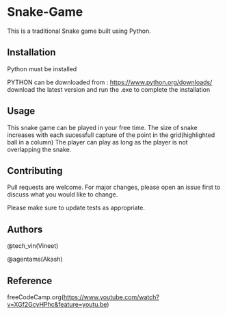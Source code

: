 # Snake-Game
This is a traditional Snake game built using Python.

## Installation

Python  must be installed

PYTHON can be downloaded from :
 https://www.python.org/downloads/
 download the latest version and run the .exe to complete the installation  

## Usage
This snake game  can be played in your free time. The size of snake increases with each sucessfull capture of the point in the grid(highlighted ball in a column) The player can play as long as the player is not overlapping  the snake.

## Contributing
Pull requests are welcome. For major changes, please open an issue first to discuss what you would like to change.

Please make sure to update tests as appropriate.

## Authors
@tech_vin(Vineet)

@agentams(Akash)

## Reference
freeCodeCamp.org(https://www.youtube.com/watch?v=XGf2GcyHPhc&feature=youtu.be)

